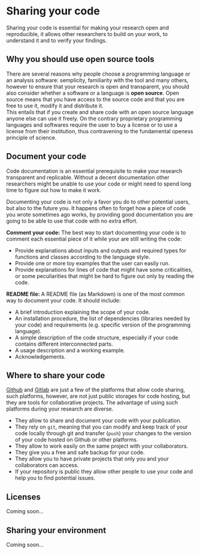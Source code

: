 # Sharing your code

Sharing your code is essential for making your research open and reproducible, it allows other researchers to build on your work, to understand it and to verify your findings.

## Why you should use open source tools

There are several reasons why people choose a programming language or an analysis software: semplicity, familiarity with the tool and many others, however to ensure that your research is open and transparent, you should also consider whether a software or a language is **open source**. 
Open source means that you have access to the source code and that you are free to use it, modify it and distribute it.  
This entails that if you create and share code with an open source language anyone else can use it freely. On the contrary proprietary programming languages and softwares require the user to buy a license or to use a license from their institution, thus contravening to the fundamental openess principle of science.

## Document your code

Code documentation is an essential prerequisite to make your research transparent and replicable. Without a decent documentation other researchers might be unable to use your code or might need to spend long time to figure out how to make it work.

Documenting your code is not only a favor you do to other potential users, but also to the future you. It happens often to forget how a piece of code you wrote sometimes ago works, by providing good documentation you are going to be able to use that code with no extra effort. 

**Comment your code:** The best way to start documenting your code is to comment each essential piece of it while your are still writing the code:

- Provide explanations about inputs and outputs and required types for functions and classes according to the language style.
- Provide one or more toy examples that the user can easily run.
- Provide explanations for lines of code that might have some criticalities, or some peculiarities that might be hard to figure out only by reading the code.

**README file:** A README file (as Markdown) is one of the most common way to document your code. It should include:

- A brief introduction explaining the scope of your code.
- An installation procedure, the list of dependencies (libraries needed by your code) and requirements (e.g. specific version of the programming language).
- A simple description of the code structure, especially if your code contains different interconnected parts.
- A usage description and a working example.
- Acknowledgements.

## Where to share your code

[Github](https://github.com/) and [Gitlab](https://gitlab.com/gitlab-org/gitlab) are just a few of the platforms that allow code sharing, such platforms, however, are not just public storages for code hosting, but they are tools for collaborative projects. The advantage of using such platforms during your research are diverse.

- They allow to share and document your code with your publication.
- They rely on `git`, meaning that you can modify and keep track of your code locally through git and transfer (`push`) your changes to the version of your code hosted on Github or other platforms.
- They allow to work easily on the same project with your collaborators.
- They give you a free and safe backup for your code.
- They allow you to have private projects that only you and your collaborators can access.
- If your repository is public they allow other people to use your code and help you to find potential issues.

## Licenses

Coming soon...

## Sharing your environment

Coming soon...


